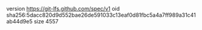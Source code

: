 version https://git-lfs.github.com/spec/v1
oid sha256:5dacc820d9d552bae26de591033c13eaf0d81fbc5a4a7ff989a31c41ab44d9e5
size 4557
